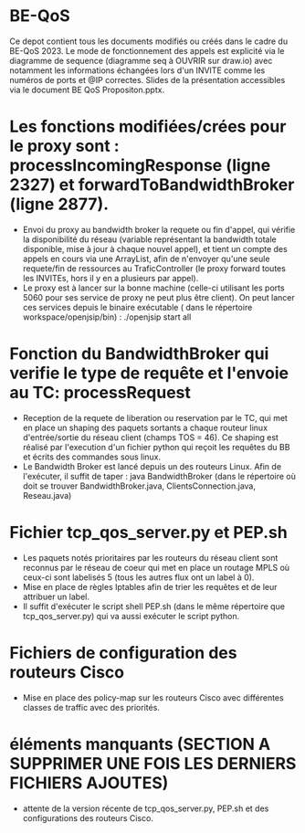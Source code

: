 # BE-QoS

Ce depot contient tous les documents modifiés ou créés dans le cadre du BE-QoS 2023. Le mode de fonctionnement des appels est explicité via le diagramme de sequence (diagramme seq à OUVRIR sur draw.io) avec notamment les informations échangées lors d'un INVITE comme les numéros de ports et @IP correctes. Slides de la présentation accessibles via le document BE QoS Propositon.pptx.

# Les fonctions modifiées/crées pour le proxy sont : processIncomingResponse (ligne 2327) et forwardToBandwidthBroker (ligne 2877). 
- Envoi du proxy au bandwidth broker la requete ou fin d'appel, qui vérifie la disponibilité du réseau (variable représentant la bandwidth totale disponible, mise à jour à chaque nouvel appel), et tient un compte des appels en cours via une ArrayList, afin de n'envoyer qu'une seule requete/fin de ressources au TraficController (le proxy forward toutes les INVITEs, hors il y en a plusieurs par appel). 
- Le proxy est à lancer sur la bonne machine (celle-ci utilisant les ports 5060 pour ses service de proxy ne peut plus être client). On peut lancer ces services depuis le binaire exécutable ( dans le répertoire workspace/openjsip/bin) : ./openjsip start all


# Fonction du BandwidthBroker qui verifie le type de requête et l'envoie au TC: processRequest
- Reception de la requete de liberation ou reservation par le TC, qui met en place un shaping des paquets sortants a chaque routeur linux d'entrée/sortie du réseau client (champs TOS = 46). Ce shaping est réalisé par l'execution d'un fichier python qui reçoit les requêtes du BB et écrits des commandes sous linux. 
- Le Bandwidth Broker est lancé depuis un des routeurs Linux. Afin de l'exécuter, il suffit de taper : java BandwidthBroker   (dans le répertoire où doit se trouver BandwidthBroker.java, ClientsConnection.java, Reseau.java)

# Fichier tcp_qos_server.py et PEP.sh
- Les paquets notés prioritaires par les routeurs du réseau client sont reconnus par le réseau de coeur qui met en place un routage MPLS où ceux-ci sont labelisés 5 (tous les autres flux ont un label à 0). 
- Mise en place de règles Iptables afin de trier les requêtes et de leur attribuer un label.
- Il suffit d'exécuter le script shell PEP.sh (dans le même répertoire que tcp_qos_server.py) qui va aussi exécuter le script python. 

# Fichiers de configuration des routeurs Cisco
- Mise en place des policy-map sur les routeurs Cisco avec différentes classes de traffic avec des priorités.



# éléments manquants (SECTION A SUPPRIMER UNE FOIS LES DERNIERS FICHIERS AJOUTES)
- attente de la version récente de tcp_qos_server.py, PEP.sh et des configurations des routeurs Cisco.
